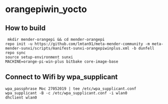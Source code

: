 # orangepiwin_yocto

## How to build
`
mkdir mender-orangepi && cd mender-orangepi` \
`repo init -u https://github.com/lmtan91/meta-mender-community -m meta-mender-sunxi/scripts/manifest-sunxi-orangepiwinplus.xml -b dunfell` \
`repo sync` \
`source setup-environment sunxi` \
`MACHINE=orange-pi-win-plus bitbake core-image-base`

## Connect to Wifi by wpa_supplicant
`wpa_passphrase Moc 27052019 | tee /etc/wpa_supplicant.conf` \
`wpa_supplicant -B -c /etc/wpa_supplicant.conf -i wlan0` \
`dhclient wlan0`

